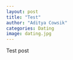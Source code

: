 ```yaml
---
layout: post
title: "Test"
author: "Aditya Cowsik"
categories: Dating
image: dating.jpg
---
```


Test post